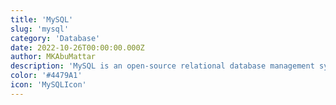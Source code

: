 ```yaml
---
title: 'MySQL'
slug: 'mysql'
category: 'Database'
date: 2022-10-26T00:00:00.000Z
author: MKAbuMattar
description: 'MySQL is an open-source relational database management system (RDBMS).'
color: '#4479A1'
icon: 'MySQLIcon'
---
```

